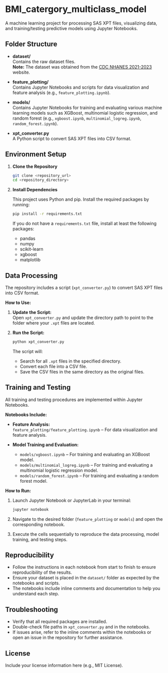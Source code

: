 # BMI_catergory_multiclass_model

A machine learning project for processing SAS XPT files, visualizing data, and training/testing predictive models using Jupyter Notebooks.

## Folder Structure

- **dataset/**  
  Contains the raw dataset files.  
  **Note:** The dataset was obtained from the [CDC NHANES 2021-2023](https://wwwn.cdc.gov/nchs/nhanes/continuousnhanes/default.aspx?Cycle=2021-2023) website.

- **feature_plotting/**  
  Contains Jupyter Notebooks and scripts for data visualization and feature analysis (e.g., `feature_plotting.ipynb`).

- **models/**  
  Contains Jupyter Notebooks for training and evaluating various machine learning models such as XGBoost, multinomial logistic regression, and random forest (e.g., `xgboost.ipynb`, `multinomial_logreg.ipynb`, `random_forest.ipynb`).

- **xpt_converter.py**  
  A Python script to convert SAS XPT files into CSV format.

## Environment Setup

1. **Clone the Repository**

   ```bash
   git clone <repository_url>
   cd <repository_directory>

2. **Install Dependencies**

   This project uses Python and pip. Install the required packages by running:

   ```bash
   pip install -r requirements.txt
   ```

   If you do not have a `requirements.txt` file, install at least the following packages:

   - pandas
   - numpy
   - scikit-learn
   - xgboost
   - matplotlib

## Data Processing

The repository includes a script (`xpt_converter.py`) to convert SAS XPT files into CSV format.

**How to Use:**

1. **Update the Script:**  
   Open `xpt_converter.py` and update the directory path to point to the folder where your `.xpt` files are located.

2. **Run the Script:**

   ```bash
   python xpt_converter.py
   ```

   The script will:
   - Search for all `.xpt` files in the specified directory.
   - Convert each file into a CSV file.
   - Save the CSV files in the same directory as the original files.

## Training and Testing

All training and testing procedures are implemented within Jupyter Notebooks.

**Notebooks Include:**

- **Feature Analysis:**  
  `feature_plotting/feature_plotting.ipynb` – For data visualization and feature analysis.

- **Model Training and Evaluation:**  
  - `models/xgboost.ipynb` – For training and evaluating an XGBoost model.
  - `models/multinomial_logreg.ipynb` – For training and evaluating a multinomial logistic regression model.
  - `models/random_forest.ipynb` – For training and evaluating a random forest model.

**How to Run:**

1. Launch Jupyter Notebook or JupyterLab in your terminal:

   ```bash
   jupyter notebook
   ```

2. Navigate to the desired folder (`feature_plotting` or `models`) and open the corresponding notebook.

3. Execute the cells sequentially to reproduce the data processing, model training, and testing steps.

## Reproducibility

- Follow the instructions in each notebook from start to finish to ensure reproducibility of the results.
- Ensure your dataset is placed in the `dataset/` folder as expected by the notebooks and scripts.
- The notebooks include inline comments and documentation to help you understand each step.

## Troubleshooting

- Verify that all required packages are installed.
- Double-check file paths in `xpt_converter.py` and in the notebooks.
- If issues arise, refer to the inline comments within the notebooks or open an issue in the repository for further assistance.

## License

Include your license information here (e.g., MIT License).
```
``` 
